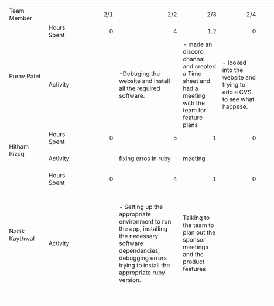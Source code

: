 <div id="TAG Team Timesheet_28905" align=center x:publishsource="Excel">

<table border=0 cellpadding=0 cellspacing=0 width=1496 style='border-collapse:
 collapse;table-layout:fixed;width:1124pt'>
 <col width=101 style='width:76pt'>
 <col width=92 style='mso-width-source:userset;mso-width-alt:2944;width:69pt'>
 <col width=101 style='width:76pt'>
 <col width=179 style='mso-width-source:userset;mso-width-alt:5717;width:134pt'>
 <col width=101 span=4 style='width:76pt'>
 <col width=165 style='mso-width-source:userset;mso-width-alt:5290;width:124pt'>
 <col width=133 style='mso-width-source:userset;mso-width-alt:4266;width:100pt'>
 <col width=101 span=2 style='width:76pt'>
 <col width=119 style='mso-width-source:userset;mso-width-alt:3797;width:89pt'>
 <tr height=37 style='height:28.0pt'>
  <td height=37 class=xl68 width=101 style='height:28.0pt;width:76pt'>Team
  Member</td>
  <td class=xl69 width=92 style='width:69pt'>&nbsp;</td>
  <td class=xl69 align=right width=101 style='width:76pt'>2/1</td>
  <td class=xl69 align=right width=179 style='width:134pt'>2/2</td>
  <td class=xl69 align=right width=101 style='width:76pt'>2/3</td>
  <td class=xl69 align=right width=101 style='width:76pt'>2/4</td>
  <td class=xl69 align=right width=101 style='width:76pt'>2/5</td>
  <td class=xl69 align=right width=101 style='width:76pt'>2/6</td>
  <td class=xl69 align=right width=165 style='width:124pt'>2/7</td>
  <td class=xl69 align=right width=133 style='width:100pt'>2/8</td>
  <td class=xl69 align=right width=101 style='width:76pt'>2/9</td>
  <td class=xl69 align=right width=101 style='width:76pt'>2/10</td>
  <td class=xl68 width=119 style='width:89pt'>Hours/Week (avg)</td>
 </tr>
 <tr height=19 style='height:14.0pt'>
  <td rowspan=2 height=168 class=xl70 width=101 style='height:126.0pt;
  width:76pt'>Purav Patel</td>
  <td class=xl65 width=92 style='width:69pt'>Hours Spent</td>
  <td class=xl65 align=right width=101 style='width:76pt'>0</td>
  <td class=xl65 align=right width=179 style='width:134pt'>4</td>
  <td class=xl65 align=right width=101 style='width:76pt'>1.2</td>
  <td class=xl65 align=right width=101 style='width:76pt'>0</td>
  <td class=xl65 align=right width=101 style='width:76pt'>0</td>
  <td class=xl65 align=right width=101 style='width:76pt'>0</td>
  <td class=xl65 align=right width=165 style='width:124pt'>2.3</td>
  <td class=xl65 width=133 style='width:100pt'>&nbsp;</td>
  <td class=xl65 width=101 style='width:76pt'>&nbsp;</td>
  <td class=xl65 width=101 style='width:76pt'>&nbsp;</td>
  <td class=xl66 align=right width=119 style='width:89pt'>7.5</td>
 </tr>
 <tr height=149 style='height:112.0pt'>
  <td height=149 class=xl65 width=92 style='height:112.0pt;width:69pt'>Activity</td>
  <td class=xl65 width=101 style='width:76pt'>&nbsp;</td>
  <td class=xl65 width=179 style='width:134pt'>-Debuging the website and
  install all the required software.</td>
  <td class=xl65 width=101 style='width:76pt'>- made an discord channal and
  created a Time sheet and had a meeting with the team for feature plans<span
  style='mso-spacerun:yes'> </span></td>
  <td class=xl65 width=101 style='width:76pt'>- looked into the website and
  trying to add a CVS to see what happese.</td>
  <td class=xl65 width=101 style='width:76pt'>&nbsp;</td>
  <td class=xl65 width=101 style='width:76pt'>&nbsp;</td>
  <td class=xl65 width=165 style='width:124pt'>- Had a sponsor meeting and got
  a better understanding on the project and created demo power point</td>
  <td class=xl65 width=133 style='width:100pt'>&nbsp;</td>
  <td class=xl65 width=101 style='width:76pt'>&nbsp;</td>
  <td class=xl65 width=101 style='width:76pt'>&nbsp;</td>
  <td class=xl66 width=119 style='width:89pt'>&nbsp;</td>
 </tr>
 <tr height=19 style='height:14.0pt'>
  <td rowspan=2 height=75 class=xl72 width=101 style='height:56.0pt;width:76pt'><span
  style='mso-spacerun:yes'> </span>Hitham Rizeq</td>
  <td class=xl73 width=92 style='width:69pt'>Hours Spent</td>
  <td class=xl73 align=right width=101 style='width:76pt'>0</td>
  <td class=xl73 align=right width=179 style='width:134pt'>5</td>
  <td class=xl73 align=right width=101 style='width:76pt'>1</td>
  <td class=xl73 align=right width=101 style='width:76pt'>0</td>
  <td class=xl73 align=right width=101 style='width:76pt'>0</td>
  <td class=xl73 align=right width=101 style='width:76pt'>0</td>
  <td class=xl73 align=right width=165 style='width:124pt'>2</td>
  <td class=xl73 width=133 style='width:100pt'>&nbsp;</td>
  <td class=xl73 width=101 style='width:76pt'>&nbsp;</td>
  <td class=xl73 width=101 style='width:76pt'>&nbsp;</td>
  <td class=xl74 align=right width=119 style='width:89pt'>8</td>
 </tr>
 <tr height=56 style='height:42.0pt'>
  <td height=56 class=xl73 width=92 style='height:42.0pt;width:69pt'>Activity</td>
  <td class=xl73 width=101 style='width:76pt'>&nbsp;</td>
  <td class=xl73 width=179 style='width:134pt'>fixing erros in ruby</td>
  <td class=xl73 width=101 style='width:76pt'>meeting<span
  style='mso-spacerun:yes'> </span></td>
  <td class=xl73 width=101 style='width:76pt'>&nbsp;</td>
  <td class=xl73 width=101 style='width:76pt'>&nbsp;</td>
  <td class=xl73 width=101 style='width:76pt'>&nbsp;</td>
  <td class=xl73 width=165 style='width:124pt'>sponsor meeting, understand the
  project better<span style='mso-spacerun:yes'> </span></td>
  <td class=xl73 width=133 style='width:100pt'>&nbsp;</td>
  <td class=xl73 width=101 style='width:76pt'>&nbsp;</td>
  <td class=xl73 width=101 style='width:76pt'>&nbsp;</td>
  <td class=xl74 width=119 style='width:89pt'>&nbsp;</td>
 </tr>
 <tr height=19 style='height:14.0pt'>
  <td rowspan=2 height=207 class=xl75 width=101 style='height:155.0pt;
  width:76pt'><span style='mso-spacerun:yes'> </span>Naitik Kaythwal</td>
  <td class=xl67 width=92 style='width:69pt'>Hours Spent</td>
  <td class=xl67 align=right width=101 style='width:76pt'>0</td>
  <td class=xl67 align=right width=179 style='width:134pt'>4</td>
  <td class=xl67 align=right width=101 style='width:76pt'>1</td>
  <td class=xl67 align=right width=101 style='width:76pt'>0</td>
  <td class=xl67 align=right width=101 style='width:76pt'>0</td>
  <td class=xl67 align=right width=101 style='width:76pt'>0</td>
  <td class=xl67 align=right width=165 style='width:124pt'>2</td>
  <td class=xl67 align=right width=133 style='width:100pt'>2</td>
  <td class=xl67 width=101 style='width:76pt'>&nbsp;</td>
  <td class=xl67 width=101 style='width:76pt'>&nbsp;</td>
  <td class=xl76 align=right width=119 style='width:89pt'>7.875</td>
 </tr>
 <tr height=188 style='mso-height-source:userset;height:141.0pt'>
  <td height=188 class=xl67 width=92 style='height:141.0pt;width:69pt'>Activity</td>
  <td class=xl67 width=101 style='width:76pt'>&nbsp;</td>
  <td class=xl67 width=179 style='width:134pt'>- Setting up the appropriate
  environment to run the app, installing the necessary software dependencies,
  debugging errors trying to install the appropriate ruby version.</td>
  <td class=xl67 width=101 style='width:76pt'>Talking to the team to plan out
  the sponsor meetings and the product features<span
  style='mso-spacerun:yes'> </span></td>
  <td class=xl67 width=101 style='width:76pt'>&nbsp;</td>
  <td class=xl67 width=101 style='width:76pt'>&nbsp;</td>
  <td class=xl67 width=101 style='width:76pt'>&nbsp;</td>
  <td class=xl67 width=165 style='width:124pt'>Lead the sponsor meeting and
  prepared the notes for the meeting, contacted Mathew regarding his help with
  the project</td>
  <td class=xl67 width=133 style='width:100pt'>reviewd demo day slides, added a
  few things, replaced a few images, converted timesheet into xml format, moved
  past year's damo days files into a separate folder on github</td>
  <td class=xl67 width=101 style='width:76pt'>&nbsp;</td>
  <td class=xl67 width=101 style='width:76pt'>&nbsp;</td>
  <td class=xl76 width=119 style='width:89pt'>&nbsp;</td>
 </tr>
 <![if supportMisalignedColumns]>
 <tr height=0 style='display:none'>
  <td width=101 style='width:76pt'></td>
  <td width=92 style='width:69pt'></td>
  <td width=101 style='width:76pt'></td>
  <td width=179 style='width:134pt'></td>
  <td width=101 style='width:76pt'></td>
  <td width=101 style='width:76pt'></td>
  <td width=101 style='width:76pt'></td>
  <td width=101 style='width:76pt'></td>
  <td width=165 style='width:124pt'></td>
  <td width=133 style='width:100pt'></td>
  <td width=101 style='width:76pt'></td>
  <td width=101 style='width:76pt'></td>
  <td width=119 style='width:89pt'></td>
 </tr>
 <![endif]>
</table>

</div>
